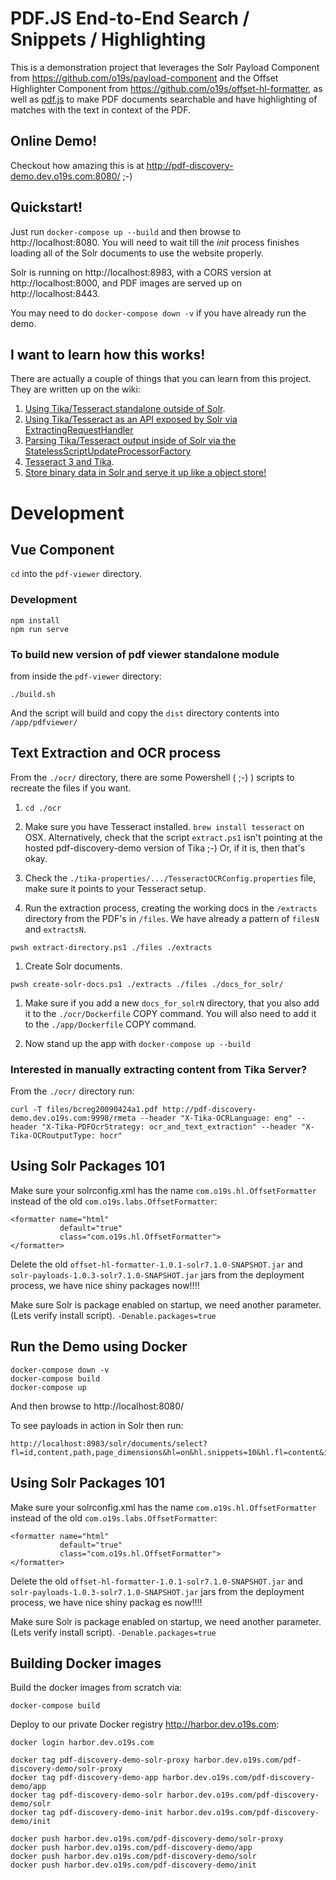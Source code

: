 # PDF.JS End-to-End Search / Snippets / Highlighting

This is a demonstration project that leverages the Solr Payload Component from https://github.com/o19s/payload-component and the Offset Highlighter Component from https://github.com/o19s/offset-hl-formatter, as well as [pdf.js](https://mozilla.github.io/pdf.js/) to make PDF documents searchable and have highlighting of matches with the text in context of the PDF.

## Online Demo!

Checkout how amazing this is at http://pdf-discovery-demo.dev.o19s.com:8080/ ;-)

## Quickstart!

Just run `docker-compose up --build` and then browse to http://localhost:8080.  You will need to wait till the _init_ process finishes loading all of the Solr documents to use the website properly.


Solr is running on http://localhost:8983, with a CORS version at http://localhost:8000, and PDF images are served up on http://localhost:8443.

You may need to do `docker-compose down -v` if you have already run the demo.

## I want to learn how this works!
There are actually a couple of things that you can learn from this project.  They are written up on the wiki:

1. [Using Tika/Tesseract standalone outside of Solr](https://github.com/o19s/pdf-discovery-demo/wiki/1.-Using-Tika-and-Tesseract-Outside-of-Solr).
1. [Using Tika/Tesseract as an API exposed by Solr via ExtractingRequestHandler](https://github.com/o19s/pdf-discovery-demo/wiki/2.-Using-Tika-and-Tesseract-as-an-API-exposed-by-Solr-via-ExtractingRequestHandler)
1. [Parsing Tika/Tesseract output inside of Solr via the StatelessScriptUpdateProcessorFactory](https://github.com/o19s/pdf-discovery-demo/wiki/3.-Parsing-Tika-Tesseract-Output-Inside-of-Solr-via-StatelessScriptUpdateProcessorFactory)
1. [Tesseract 3 and Tika](https://github.com/o19s/pdf-discovery-demo/wiki/Tesseract-3-and-Tika).
1. [Store binary data in Solr and serve it up like a object store!](https://github.com/o19s/pdf-discovery-demo/wiki/Store-binary-data-in-Solr-and-serve-it-up-like-a-object-store!)

# Development

## Vue Component
`cd` into the `pdf-viewer` directory.

### Development
```
npm install
npm run serve
```

### To build new version of pdf viewer standalone module
from inside the `pdf-viewer` directory:

```
./build.sh
```

And the script will build and copy the `dist` directory contents into `/app/pdfviewer/`

## Text Extraction and OCR process

From the `./ocr/` directory, there are some Powershell ( ;-) ) scripts to recreate the files if you want.

1. `cd ./ocr`

1. Make sure you have Tesseract installed.  `brew install tesseract` on OSX.
Alternatively, check that the script `extract.ps1` isn't pointing at the hosted pdf-discovery-demo version of Tika ;-)  Or, if it is, then that's okay.

1. Check the `./tika-properties/.../TesseractOCRConfig.properties` file, make sure it points to your Tesseract setup.

1. Run the extraction process, creating the working docs in the `/extracts` directory from the PDF's in `/files`.   We have already a pattern of `filesN` and `extractsN`.  

```
pwsh extract-directory.ps1 ./files ./extracts
```

1. Create Solr documents.

```
pwsh create-solr-docs.ps1 ./extracts ./files ./docs_for_solr/
```

1. Make sure if you add a new `docs_for_solrN` directory, that you also add it to the `./ocr/Dockerfile` COPY command.   You will also need to add it to the `./app/Dockerfile` COPY command.

1. Now stand up the app with `docker-compose up --build`

### Interested in manually extracting content from Tika Server?

From the `./ocr/` directory run:

```
curl -T files/bcreg20090424a1.pdf http://pdf-discovery-demo.dev.o19s.com:9998/rmeta --header "X-Tika-OCRLanguage: eng" --header "X-Tika-PDFOcrStrategy: ocr_and_text_extraction" --header "X-Tika-OCRoutputType: hocr"
```

## Using Solr Packages 101

Make sure your solrconfig.xml has the name `com.o19s.hl.OffsetFormatter` instead of the old `com.o19s.labs.OffsetFormatter`:

```
<formatter name="html"
           default="true"
           class="com.o19s.hl.OffsetFormatter">
</formatter>
```

Delete the old `offset-hl-formatter-1.0.1-solr7.1.0-SNAPSHOT.jar` and `solr-payloads-1.0.3-solr7.1.0-SNAPSHOT.jar` jars from the deployment process, we have nice shiny packages now!!!!

Make sure Solr is package enabled on startup, we need another parameter.  (Lets verify install script).  `-Denable.packages=true`

## Run the Demo using Docker

```
docker-compose down -v
docker-compose build
docker-compose up
```

And then browse to http://localhost:8080/

To see payloads in action in Solr then run:
```
http://localhost:8983/solr/documents/select?fl=id,content,path,page_dimensions&hl=on&hl.snippets=10&hl.fl=content&indent=on&q=taxes&wt=json&pl=on&echoParams=all
```

## Using Solr Packages 101

Make sure your solrconfig.xml has the name `com.o19s.hl.OffsetFormatter` instead of the old `com.o19s.labs.OffsetFormatter`:

```
<formatter name="html"
           default="true"
           class="com.o19s.hl.OffsetFormatter">
</formatter>
```

Delete the old `offset-hl-formatter-1.0.1-solr7.1.0-SNAPSHOT.jar` and `solr-payloads-1.0.3-solr7.1.0-SNAPSHOT.jar` jars from the deployment process, we have nice shiny packag
es now!!!!

Make sure Solr is package enabled on startup, we need another parameter.  (Lets verify install script).  `-Denable.packages=true`

## Building Docker images
Build the docker images from scratch via:

```
docker-compose build

```

Deploy to our private Docker registry http://harbor.dev.o19s.com:

```
docker login harbor.dev.o19s.com

docker tag pdf-discovery-demo-solr-proxy harbor.dev.o19s.com/pdf-discovery-demo/solr-proxy
docker tag pdf-discovery-demo-app harbor.dev.o19s.com/pdf-discovery-demo/app
docker tag pdf-discovery-demo-solr harbor.dev.o19s.com/pdf-discovery-demo/solr
docker tag pdf-discovery-demo-init harbor.dev.o19s.com/pdf-discovery-demo/init

docker push harbor.dev.o19s.com/pdf-discovery-demo/solr-proxy
docker push harbor.dev.o19s.com/pdf-discovery-demo/app
docker push harbor.dev.o19s.com/pdf-discovery-demo/solr
docker push harbor.dev.o19s.com/pdf-discovery-demo/init
